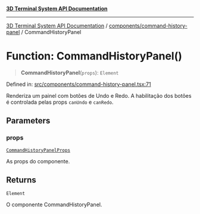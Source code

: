 [**3D Terminal System API Documentation**](../../../README.md)

***

[3D Terminal System API Documentation](../../../README.md) / [components/command-history-panel](../README.md) / CommandHistoryPanel

# Function: CommandHistoryPanel()

> **CommandHistoryPanel**(`props`): `Element`

Defined in: [src/components/command-history-panel.tsx:71](https://github.com/Dicommunitas/ThreeJS_Terminal_3D/blob/7f008de5f667c67ad17e0952a263ff2bb1038f7c/src/components/command-history-panel.tsx#L71)

Renderiza um painel com botões de Undo e Redo.
A habilitação dos botões é controlada pelas props `canUndo` e `canRedo`.

## Parameters

### props

[`CommandHistoryPanelProps`](../interfaces/CommandHistoryPanelProps.md)

As props do componente.

## Returns

`Element`

O componente CommandHistoryPanel.
